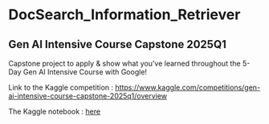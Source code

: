# DocSearch_Information_Retriever

## Gen AI Intensive Course Capstone 2025Q1

Capstone project to apply & show what you've learned throughout the 5-Day Gen AI Intensive Course with Google!

Link to the Kaggle competition : https://www.kaggle.com/competitions/gen-ai-intensive-course-capstone-2025q1/overview

The Kaggle notebook : [here](https://www.kaggle.com/code/laurence1965/docsearch-project-information-retriever)
